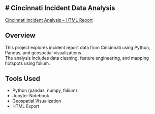 ## # Cincinnati Incident Data Analysis

[Cincinnati Incident Analysis – HTML Report](https://buivh0101.github.io/cincinnati-incidents/)


## Overview

This project explores incident report data from Cincinnati using Python, Pandas, and geospatial visualizations.  
The analysis includes data cleaning, feature engineering, and mapping hotspots using folium.

## Tools Used

- Python (pandas, numpy, folium)
- Jupyter Notebook
- Geospatial Visualization
- HTML Export
